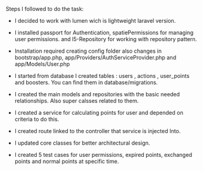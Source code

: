 Steps I followed to do the task:

- I decided to work with lumen wich is lightweight laravel version.
- I installed passport for Authentication, spatiePermissions for managing user permissions.
and l5-Repository for working with repository pattern.
- Installation required creating config folder also changes in bootstrap/app.php, 
app/Providers/AuthServiceProvider.php and app/Models/User.php

- I started from database I created tables : users , actions , user_points
and boosters. You can find them in database/migrations.

- I created the main models and repositories with the basic needed
relationships. Also super calsses related to them.

- I created a service for calculating points for  user and depended on 
criteria to do this.

- I created route linked to the controller that service is injected Into.

- I updated core classes for better architectural design.

- I created 5 test cases for user permissions, expired points, exchanged points and normal 
points at specific time.
